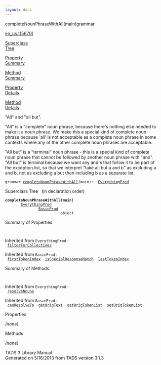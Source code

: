 ```yaml
---
layout: docs
---
```

<span class="title">completeNounPhraseWithAll(main)</span><span class="type">grammar</span>

[en_us.t](../file/en_us.t.html)\[[5670](../source/en_us.t.html#5670)\]

[Superclass  
Tree](#_SuperClassTree_)

[Property  
Summary](#_PropSummary_)

[Method  
Summary](#_MethodSummary_)

[Property  
Details](#_Properties_)

[Method  
Details](#_Methods_)

<div class="fdesc">

"All" and "all but".

"All" is a "complete" noun phrase, because there's nothing else needed
to make it a noun phrase. We make this a special kind of complete noun
phrase because 'all' is not acceptable as a complete noun phrase in some
contexts where any of the other complete noun phrases are acceptable.

"All but" is a "terminal" noun phrase - this is a special kind of
complete noun phrase that cannot be followed by another noun phrase with
"and". "All but" is terminal because we want any and's that follow it to
be part of the exception list, so that we interpret "take all but a and
b" as excluding a and b, not as excluding a but then including b as a
separate list.

`grammar `<span class="gramalt">[`completeNounPhraseWithAll`](../object/completeNounPhraseWithAll.html)`(main)`</span>` :   `[`EverythingProd`](../object/EverythingProd.html)

</div>

<span id="_SuperClassTree_"></span>

<div class="mjhd">

<span class="hdln">Superclass Tree</span>   (in declaration order)

</div>

**`completeNounPhraseWithAll(main)`**  
`         `[`EverythingProd`](../object/EverythingProd.html)  
`                 `[`BasicProd`](../object/BasicProd.html)  
`                         object`  
<span id="_PropSummary_"></span>

<div class="mjhd">

<span class="hdln">Summary of Properties</span>  

</div>

` `

Inherited from `EverythingProd` :  
` `[`filterForCollectives`](../object/EverythingProd.html#filterForCollectives)`  `

Inherited from `BasicProd` :  
` `[`firstTokenIndex`](../object/BasicProd.html#firstTokenIndex)`  `[`isSpecialResponseMatch`](../object/BasicProd.html#isSpecialResponseMatch)`  `[`lastTokenIndex`](../object/BasicProd.html#lastTokenIndex)`  `

<span id="_MethodSummary_"></span>

<div class="mjhd">

<span class="hdln">Summary of Methods</span>  

</div>

` `

Inherited from `EverythingProd` :  
` `[`resolveNouns`](../object/EverythingProd.html#resolveNouns)`  `

Inherited from `BasicProd` :  
` `[`canResolveTo`](../object/BasicProd.html#canResolveTo)`  `[`getOrigText`](../object/BasicProd.html#getOrigText)`  `[`getOrigTokenList`](../object/BasicProd.html#getOrigTokenList)`  `[`setOrigTokenList`](../object/BasicProd.html#setOrigTokenList)`  `

<span id="_Properties_"></span>

<div class="mjhd">

<span class="hdln">Properties</span>  

</div>

*(none)* <span id="_Methods_"></span>

<div class="mjhd">

<span class="hdln">Methods</span>  

</div>

*(none)*

<div class="ftr">

TADS 3 Library Manual  
Generated on 5/16/2013 from TADS version 3.1.3

</div>
